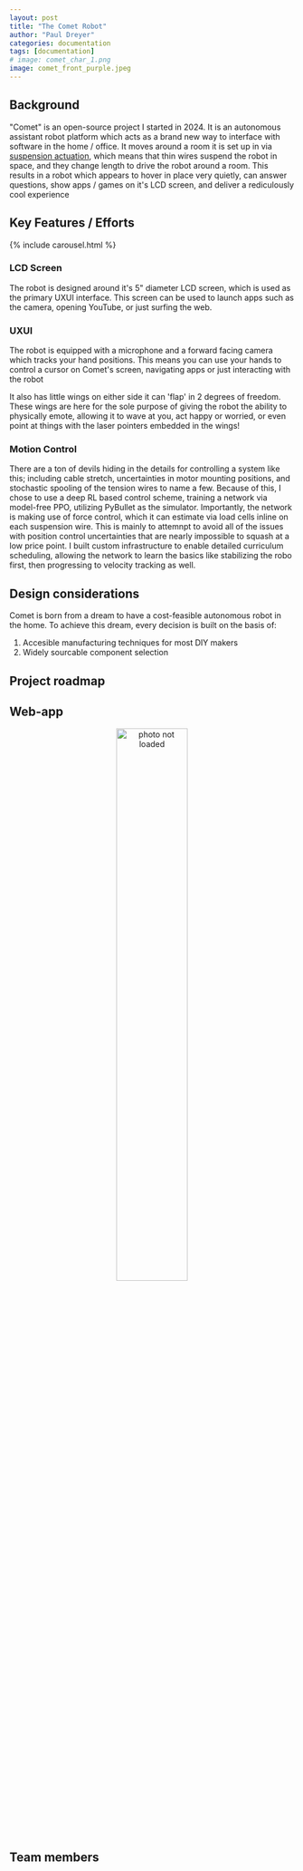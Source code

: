 ```yaml
---
layout: post
title: "The Comet Robot"
author: "Paul Dreyer"
categories: documentation
tags: [documentation]
# image: comet_char_1.png
image: comet_front_purple.jpeg
---
```


## Background

"Comet" is an open-source project I started in 2024. It is an autonomous assistant robot platform 
which acts as a brand new way to interface with software in the home / office. It moves around a 
room it is set up in via [suspension actuation](https://en.wikipedia.org/wiki/Cable_robots), which 
means that thin wires suspend the robot in space, and they change length to drive the robot around 
a room. This results in a robot which appears to hover in place very quietly, can answer questions, 
show apps / games on it's LCD screen, and deliver a rediculously cool experience

## Key Features / Efforts

<!-- <div style="display: flex; width: 100%; gap: 10px;">

  <div style="flex: 1;">
    <img src="assets/img/comet_front_app_callouts.png" alt="Image 1" style="width: 60%; max-width: 400px; height: 100%; object-fit: cover;">
  </div>

  <div style="flex: 1;">
    <img src="assets/img/comet_front_app_callouts.png" alt="Image 2" style="width: 100%; height: 100%; object-fit: cover;">
  </div>

</div> -->


{% include carousel.html %}

### LCD Screen

The robot is designed around it's 5" diameter LCD screen, which is used as the primary UXUI 
interface. This screen can be used to launch apps such as the camera, opening YouTube, or just
surfing the web.

### UXUI

The robot is equipped with a microphone and a forward facing camera which tracks your hand 
positions. This means you can use your hands to control a cursor on Comet's screen, navigating apps
or just interacting with the robot

It also has little wings on either side it can 'flap' in 2 degrees of freedom. These wings are here
for the sole purpose of giving the robot the ability to physically emote, allowing it to wave at
you, act happy or worried, or even point at things with the laser pointers embedded in the wings!

### Motion Control

There are a ton of devils hiding in the details for controlling a system like this; including cable 
stretch, uncertainties in motor mounting positions, and stochastic spooling of the tension wires to 
name a few. Because of this, I chose to use a deep RL based control scheme, training a network via 
model-free PPO, utilizing PyBullet as the simulator. Importantly, the network is making use of force
control, which it can estimate via load cells inline on each suspension wire. This is mainly to
attemnpt to avoid all of the issues with position control uncertainties that are nearly impossible 
to squash at a low price point. I built custom infrastructure to enable detailed curriculum 
scheduling, allowing the network to learn the basics like stabilizing the robo first, then 
progressing to velocity tracking as well. 

## Design considerations

Comet is born from a dream to have a cost-feasible autonomous robot in the home. To achieve this 
dream, every decision is built on the basis of:

1. Accesible manufacturing techniques for most DIY makers
2. Widely sourcable component selection

## Project roadmap

## Web-app

<div style="text-align: center;">
  <img src="{{ 'assets/img/comet_webapp_phone.png' | relative_url }}" 
       alt="photo not loaded"
       style="width: 50%; max-width: 500px; height: auto;">
</div>


## Team members
